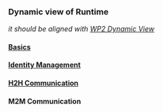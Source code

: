 ### Dynamic view of Runtime

*it should be aligned with [WP2 Dynamic View](https://github.com/reTHINK-project/architecture/tree/master/docs/dynamic-view)*

#### [Basics](basics/readme.md)

#### [Identity Management](identity-management/readme.md)

#### [H2H Communication](h2h-communication/readme.md)

#### M2M Communication
